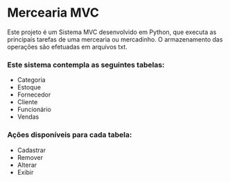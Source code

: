 # Mercearia MVC
Este projeto é um Sistema MVC desenvolvido em Python, que executa as principais tarefas de uma mercearia ou mercadinho. O armazenamento das operações são efetuadas em arquivos txt.

### Este sistema contempla as seguintes tabelas:
- Categoria
- Estoque
- Fornecedor
- Cliente
- Funcionário
- Vendas

### Ações disponíveis para cada tabela:
- Cadastrar
- Remover
- Alterar
- Exibir